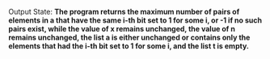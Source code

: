 Output State: **The program returns the maximum number of pairs of elements in a that have the same i-th bit set to 1 for some i, or -1 if no such pairs exist, while the value of x remains unchanged, the value of n remains unchanged, the list a is either unchanged or contains only the elements that had the i-th bit set to 1 for some i, and the list t is empty.**